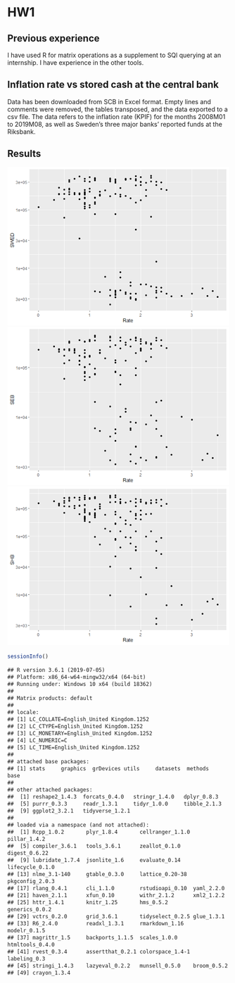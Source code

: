 HW1
================

## Previous experience

I have used R for matrix operations as a supplement to SQl querying at
an internship. I have experience in the other tools.

## Inflation rate vs stored cash at the central bank

Data has been downloaded from SCB in Excel format. Empty lines and
comments were removed, the tables transposed, and the data exported to a
csv file. The data refers to the inflation rate (KPIF) for the months
2008M01 to 2019M08, as well as Sweden’s three major banks’ reported
funds at the Riksbank.

## Results

![](HW1_files/figure-gfm/unnamed-chunk-1-1.png)<!-- -->![](HW1_files/figure-gfm/unnamed-chunk-1-2.png)<!-- -->![](HW1_files/figure-gfm/unnamed-chunk-1-3.png)<!-- -->

``` r
sessionInfo()
```

    ## R version 3.6.1 (2019-07-05)
    ## Platform: x86_64-w64-mingw32/x64 (64-bit)
    ## Running under: Windows 10 x64 (build 18362)
    ## 
    ## Matrix products: default
    ## 
    ## locale:
    ## [1] LC_COLLATE=English_United Kingdom.1252 
    ## [2] LC_CTYPE=English_United Kingdom.1252   
    ## [3] LC_MONETARY=English_United Kingdom.1252
    ## [4] LC_NUMERIC=C                           
    ## [5] LC_TIME=English_United Kingdom.1252    
    ## 
    ## attached base packages:
    ## [1] stats     graphics  grDevices utils     datasets  methods   base     
    ## 
    ## other attached packages:
    ##  [1] reshape2_1.4.3  forcats_0.4.0   stringr_1.4.0   dplyr_0.8.3    
    ##  [5] purrr_0.3.3     readr_1.3.1     tidyr_1.0.0     tibble_2.1.3   
    ##  [9] ggplot2_3.2.1   tidyverse_1.2.1
    ## 
    ## loaded via a namespace (and not attached):
    ##  [1] Rcpp_1.0.2       plyr_1.8.4       cellranger_1.1.0 pillar_1.4.2    
    ##  [5] compiler_3.6.1   tools_3.6.1      zeallot_0.1.0    digest_0.6.22   
    ##  [9] lubridate_1.7.4  jsonlite_1.6     evaluate_0.14    lifecycle_0.1.0 
    ## [13] nlme_3.1-140     gtable_0.3.0     lattice_0.20-38  pkgconfig_2.0.3 
    ## [17] rlang_0.4.1      cli_1.1.0        rstudioapi_0.10  yaml_2.2.0      
    ## [21] haven_2.1.1      xfun_0.10        withr_2.1.2      xml2_1.2.2      
    ## [25] httr_1.4.1       knitr_1.25       hms_0.5.2        generics_0.0.2  
    ## [29] vctrs_0.2.0      grid_3.6.1       tidyselect_0.2.5 glue_1.3.1      
    ## [33] R6_2.4.0         readxl_1.3.1     rmarkdown_1.16   modelr_0.1.5    
    ## [37] magrittr_1.5     backports_1.1.5  scales_1.0.0     htmltools_0.4.0 
    ## [41] rvest_0.3.4      assertthat_0.2.1 colorspace_1.4-1 labeling_0.3    
    ## [45] stringi_1.4.3    lazyeval_0.2.2   munsell_0.5.0    broom_0.5.2     
    ## [49] crayon_1.3.4
